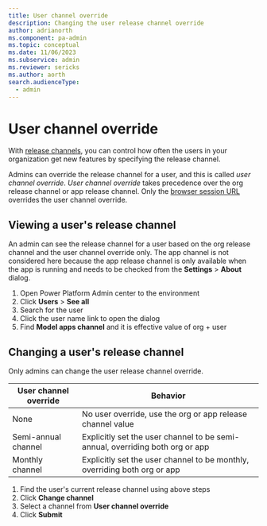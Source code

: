 ```yaml
---
title: User channel override
description: Changing the user release channel override
author: adrianorth 
ms.component: pa-admin
ms.topic: conceptual
ms.date: 11/06/2023
ms.subservice: admin
ms.reviewer: sericks
ms.author: aorth
search.audienceType: 
  - admin 
---
```

# User channel override

With [release channels](/power-apps/maker/model-driven-apps/channel-overview), you can control how often the users in your organization get new features by specifying the release channel.

Admins can override the release channel for a user, and this is called _user channel override_. _User channel override_ takes precedence over the org release channel or app release channel. Only the [browser session URL](/power-apps/maker/model-driven-apps/channel-change#changing-the-browser-session-channel) overrides the user channel override.

## Viewing a user's release channel

An admin can see the release channel for a user based on the org release channel and the user channel override only. The app channel is not considered here because the app release channel is only available when the app is running and needs to be checked from the **Settings** > **About** dialog. 

1. Open Power Platform Admin center to the environment
1. Click **Users** > **See all**
1. Search for the user
1. Click the user name link to open the dialog
1. Find **Model apps channel** and it is effective value of org + user

## Changing a user's release channel

Only admins can change the user release channel override.  

| User channel override | Behavior |
| -- | -- |
| None | No user override, use the org or app release channel value |
| Semi-annual channel | Explicitly set the user channel to be semi-annual, overriding both org or app |
| Monthly channel | Explicitly set the user channel to be monthly, overriding both org or app |

1. Find the user's current release channel using above steps
1. Click **Change channel**
1. Select a channel from **User channel override**
1. Click **Submit**
